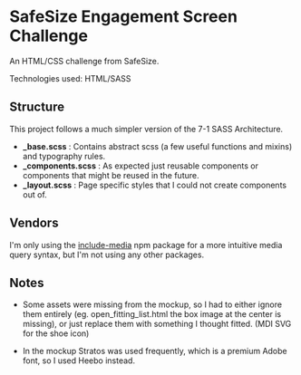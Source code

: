 # SafeSize Engagement Screen Challenge

An HTML/CSS challenge from SafeSize.

Technologies used: HTML/SASS

## Structure

This project follows a much simpler version of the 7-1 SASS Architecture.

* **_base.scss** : Contains abstract scss (a few useful functions and mixins) and typography rules.
* **_components.scss** : As expected just reusable components or components that might be reused in the future.
* **_layout.scss** : Page specific styles that I could not create components out of.

## Vendors

I'm only using the [include-media](https://github.com/eduardoboucas/include-media) npm package for a more intuitive media query syntax, but I'm not using any other packages.

## Notes

* Some assets were missing from the mockup, so I had to either ignore them entirely (eg. open_fitting_list.html the box image at the center is missing), or just replace them with something I thought fitted. (MDI SVG for the shoe icon)

* In the mockup Stratos was used frequently, which is a premium Adobe font, so I used Heebo instead.

